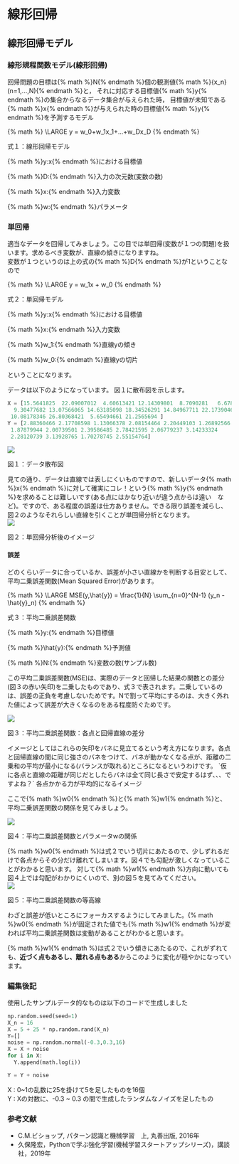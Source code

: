 # 線形回帰
## 線形回帰モデル
### 線形規程関数モデル(線形回帰)
回帰問題の目標は{% math %}N{% endmath %}個の観測値{% math %}\{x_n\}(n=1,...,N){% endmath %}と， それに対応する目標値{% math %}y{% endmath %}の集合からなるデータ集合が与えられた時， 目標値が未知である{% math %}x{% endmath %}が与えられた時の目標値{% math %}y{% endmath %}を予測するモデル

{% math %}
\LARGE y = w_0+w_1x_1+...+w_Dx_D
{% endmath %}
<div class="align-center">
    <p>式１：線形回帰モデル</p>
    <p>{% math %}y:x{% endmath %}における目標値</p>
    <p>{% math %}D:{% endmath %}入力の次元数(変数の数)</p>
    <p>{% math %}x:{% endmath %}入力変数</p>
    <p>{% math %}w:{% endmath %}パラメータ</p>
</div>

### 単回帰
適当なデータを回帰してみましょう。この目では単回帰(変数が１つの問題)を扱います。求めるべき変数が、直線の傾きになりますね。  
変数が１つというのは上の式の{% math %}D{% endmath %}が1ということなので

{% math %}
\LARGE y = w_1x + w_0
{% endmath %}
<div class="align-center">
    <p>式２：単回帰モデル</p>
    <p>{% math %}y:x{% endmath %}における目標値</p>
    <p>{% math %}x:{% endmath %}入力変数</p>
    <p>{% math %}w_1:{% endmath %}直線yの傾き</p>
    <p>{% math %}w_0:{% endmath %}直線yの切片</p>
</div>

ということになります。  

データは以下のようになっています。
図１に散布図を示します。
```python
X = [15.5641825  22.09007012  4.60613421 12.14309801  8.7090281   6.67849749
  9.30477682 13.07566065 14.63185098 18.34526291 14.84967711 22.17390462
 10.08178346 26.80368421  5.65494661 21.2565694 ]
Y = [2.88360466 2.17708598 1.13066378 2.08154464 2.20449103 1.26892566
 1.87879944 2.00739501 2.39586485 2.78421595 2.06779237 3.14233324
 2.28120739 3.13928765 1.70278745 2.55154764]
```

<div class="align-center">
    <img src='../assets/algorithm/linear_regression_00.svg' class="full-width-img">
    <p class="figure-disc">図１：データ散布図</p>
</div>
見ての通り、データは直線では表しにくいものですので、新しいデータ{% math %}x{% endmath %}に対して確実にコレ！という{% math %}y{% endmath %}を求めることは難しいです(ある点にはかなり近いが違う点からは遠い　など)。ですので、ある程度の誤差は仕方ありません。できる限り誤差を減らし、図２のようなそれらしい直線を引くことが単回帰分析となります。
<div class="align-center">
    <img src='../assets/algorithm/linear_regression_01.svg' class="full-width-img">
    <p class="figure-disc">図２：単回帰分析後のイメージ</p>
</div>

#### 誤差
どのくらいデータに合っているか、誤差が小さい直線かを判断する目安として、  
平均二乗誤差関数(Mean Squared Error)があります。

{% math %}
\LARGE MSE(y,\hat{y}) = \frac{1}{N} \sum_{n=0}^{N-1} (y_n - \hat{y}_n)
{% endmath %}
<div class="align-center">
    <p>式３：平均二乗誤差関数</p>
    <p>{% math %}y:{% endmath %}目標値</p>
    <p>{% math %}\hat{y}:{% endmath %}予測値</p>
    <p>{% math %}N:{% endmath %}変数の数(サンプル数)</p>
</div>

この平均二乗誤差関数(MSE)は、実際のデータと回帰した結果の関数との差分(図３の赤い矢印)を二乗したものであり、式３で表されます。二乗しているのは、誤差の正負を考慮しないためです。Nで割って平均にするのは、大きく外れた値によって誤差が大きくなるのをある程度防ぐためです。
<div class="align-center">
    <img src='../assets/algorithm/linear_regression_02.svg' class="full-width-img">
    <p class="figure-disc">図３：平均二乗誤差関数：各点と回帰直線の差分</p>
</div>
イメージとしてはこれらの矢印をバネに見立てるという考え方になります。各点と回帰直線の間に同じ強さのバネをつけて、バネが動かなくなる点が、距離の二乗和の平均が最小になる(バランスが取れる)ところになるというわけです。  
`仮に各点と直線の距離が同じだとしたらバネは全て同じ長さで安定するはず、、、ですよね？`  
各点かかる力が平均的になるイメージ  

ここで{% math %}w0{% endmath %}と{% math %}w1{% endmath %}と、平均二乗誤差関数の関係を見てみましょう。
<div class="align-center">
    <img src='../assets/algorithm/linear_regression_03.svg' class="full-width-img">
    <p class="figure-disc">図４：平均二乗誤差関数とパラメータwの関係</p>
</div>
{% math %}w0{% endmath %}は式２でいう切片にあたるので、少しずれるだけで各点からその分だけ離れてしまいます。図４でも勾配が激しくなっていることがわかると思います。  
対して{% math %}w1{% endmath %}方向に動いても図４上では勾配がわかりにくいので、別の図５を見てみてください。
<div class="align-center">
    <img src='../assets/algorithm/linear_regression_04.svg' class="full-width-img">
    <p class="figure-disc">図５：平均二乗誤差関数の等高線</p>
</div>
わざと誤差が低いところにフォーカスするようにしてみました。{% math %}w0{% endmath %}が固定された値でも{% math %}w1{% endmath %}が変われば平均二乗誤差関数は変動があることがわかると思います。  

{% math %}w1{% endmath %}は式２でいう傾きにあたるので、これがずれても、**近づく点もあるし、離れる点もある**からこのように変化が穏やかになっています。


### 編集後記
使用したサンプルデータ的なものは以下のコードで生成しました
```python
np.random.seed(seed=1)
X_n = 16
X = 5 + 25 * np.random.rand(X_n)
Y=[]
noise = np.random.normal(-0.3,0.3,16)
X = X + noise
for i in X:
  Y.append(math.log(i))

Y = Y + noise
```

X : 0~1の乱数に25を掛けて5を足したものを16個  
Y : Xの対数に、-0.3 ~ 0.3 の間で生成したランダムなノイズを足したもの  
### 参考文献
- C.M.ビショップ, パターン認識と機械学習　上, 丸善出版, 2016年
- 久保隆宏，Pythonで学ぶ強化学習(機械学習スタートアップシリーズ)，講談社，2019年
